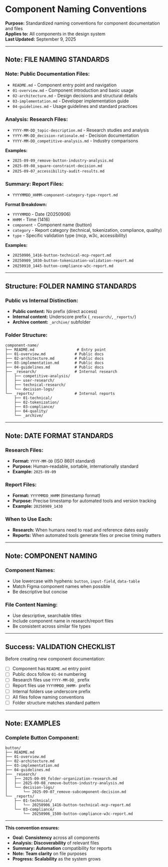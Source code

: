 # Component Naming Conventions

**Purpose:** Standardized naming conventions for component documentation and files  
**Applies to:** All components in the design system  
**Last Updated:** September 9, 2025

---

## **Note:** **FILE NAMING STANDARDS**

### ****Note:** Public Documentation Files:**
- `README.md` - Component entry point and navigation
- `01-overview.md` - Component introduction and basic usage
- `02-architecture.md` - Design decisions and structural details
- `03-implementation.md` - Developer implementation guide
- `04-guidelines.md` - Usage guidelines and standard practices

### ****Analysis:** Research Files:**
- `YYYY-MM-DD_topic-description.md` - Research studies and analysis
- `YYYY-MM-DD_decision-rationale.md` - Decision documentation
- `YYYY-MM-DD_competitive-analysis.md` - Industry comparisons

**Examples:**
- `2025-09-09_remove-button-industry-analysis.md`
- `2025-09-08_square-constraint-decision.md`
- `2025-09-07_accessibility-audit-results.md`

### ****Summary:** Report Files:**
- `YYYYMMDD_HHMM-component-category-type-report.md`

**Format Breakdown:**
- `YYYYMMDD` - Date (20250906)
- `HHMM` - Time (1416)
- `component` - Component name (button)
- `category` - Report category (technical, tokenization, compliance, quality)
- `type` - Specific validation type (mcp, w3c, accessibility)

**Examples:**
- `20250906_1416-button-technical-mcp-report.md`
- `20250909_1030-button-tokenization-validation-report.md`
- `20250910_1445-button-compliance-w3c-report.md`

---

## **Structure:** **FOLDER NAMING STANDARDS**

### **Public vs Internal Distinction:**
- **Public content:** No prefix (direct access)
- **Internal content:** Underscore prefix (`_research/`, `_reports/`)
- **Archive content:** `_archive/` subfolder

### **Folder Structure:**
```
component-name/
├── README.md                   # Entry point
├── 01-overview.md             # Public docs
├── 02-architecture.md         # Public docs  
├── 03-implementation.md       # Public docs
├── 04-guidelines.md           # Public docs
├── _research/                 # Internal research
│   ├── competitive-analysis/
│   ├── user-research/
│   ├── technical-research/
│   └── decision-logs/
└── _reports/                  # Internal reports
    ├── 01-technical/
    ├── 02-tokenization/
    ├── 03-compliance/
    ├── 04-quality/
    └── _archive/
```

---

## **Note:** **DATE FORMAT STANDARDS**

### **Research Files:**
- **Format:** `YYYY-MM-DD` (ISO 8601 standard)
- **Purpose:** Human-readable, sortable, internationally standard
- **Example:** `2025-09-09`

### **Report Files:**
- **Format:** `YYYYMMDD_HHMM` (timestamp format)
- **Purpose:** Precise timestamp for automated tools and version tracking
- **Example:** `20250909_1430`

### **When to Use Each:**
- **Research:** When humans need to read and reference dates easily
- **Reports:** When automated tools generate files or precise timing matters

---

## **Note:** **COMPONENT NAMING**

### **Component Names:**
- Use lowercase with hyphens: `button`, `input-field`, `data-table`
- Match Figma component names when possible
- Be descriptive but concise

### **File Content Naming:**
- Use descriptive, searchable titles
- Include component name in research/report files
- Be consistent across similar file types

---

## **Success:** **VALIDATION CHECKLIST**

Before creating new component documentation:

- [ ] Component has `README.md` entry point
- [ ] Public docs follow `01-04` numbering
- [ ] Research files use `YYYY-MM-DD_` prefix
- [ ] Report files use `YYYYMMDD_HHMM-` prefix
- [ ] Internal folders use underscore prefix
- [ ] All files follow naming conventions
- [ ] Folder structure matches standard pattern

---

## **Note:** **EXAMPLES**

### **Complete Button Component:**
```
button/
├── README.md
├── 01-overview.md
├── 02-architecture.md
├── 03-implementation.md
├── 04-guidelines.md
├── _research/
│   ├── 2025-09-09_folder-organization-research.md
│   ├── 2025-09-08_remove-button-industry-analysis.md
│   └── decision-logs/
│       └── 2025-09-07_remove-subcomponent-decision.md
└── _reports/
    ├── 01-technical/
    │   └── 20250906_1416-button-technical-mcp-report.md
    └── 03-compliance/
        └── 20250906_1500-button-compliance-w3c-report.md
```

---

**This convention ensures:**
- **Goal:** **Consistency** across all components
- **Analysis:** **Discoverability** of relevant files
- **Summary:** **Automation** compatibility for reports
- **Note:** **Team clarity** on file purposes
- **Progress:** **Scalability** as the system grows
